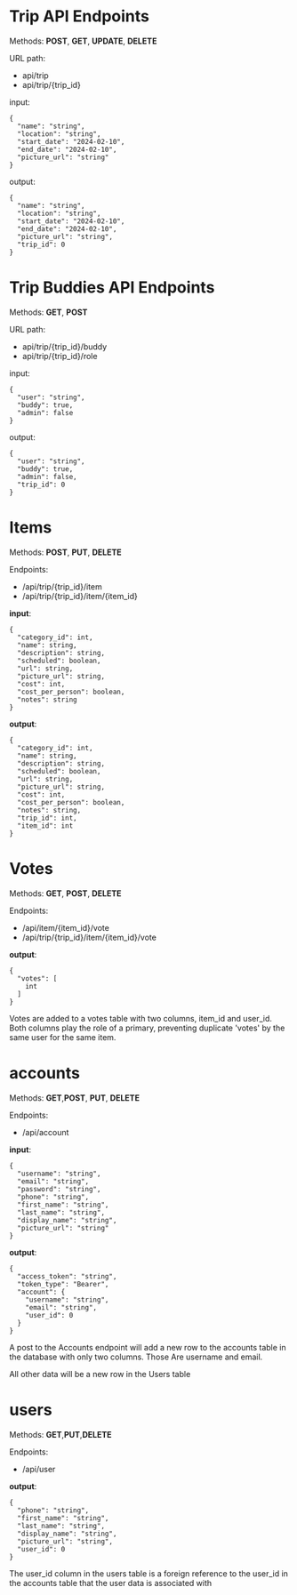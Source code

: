 # Trip API Endpoints

Methods: __POST__, __GET__, __UPDATE__, __DELETE__

URL path: 
- api/trip 
- api/trip/{trip_id}

input:
```
{
  "name": "string",
  "location": "string",
  "start_date": "2024-02-10",
  "end_date": "2024-02-10",
  "picture_url": "string"
}

```

output:
```
{
  "name": "string",
  "location": "string",
  "start_date": "2024-02-10",
  "end_date": "2024-02-10",
  "picture_url": "string",
  "trip_id": 0
}

```

# Trip Buddies API Endpoints

Methods: __GET__, __POST__

URL path: 
- api/trip/{trip_id}/buddy
- api/trip/{trip_id}/role

input:
```
{
  "user": "string",
  "buddy": true,
  "admin": false
}

```
output:
```
{
  "user": "string",
  "buddy": true,
  "admin": false,
  "trip_id": 0
}

```
# Items
Methods: __POST__, __PUT__, __DELETE__  

Endpoints:
- /api/trip/{trip_id}/item
- /api/trip/{trip_id}/item/{item_id}

__input__:
```
{
  "category_id": int,
  "name": string,
  "description": string,
  "scheduled": boolean,
  "url": string,
  "picture_url": string,
  "cost": int,
  "cost_per_person": boolean,
  "notes": string
}
```
__output__:
```
{
  "category_id": int,
  "name": string,
  "description": string,
  "scheduled": boolean,
  "url": string,
  "picture_url": string,
  "cost": int,
  "cost_per_person": boolean,
  "notes": string,
  "trip_id": int,
  "item_id": int
}
```

# Votes
Methods: __GET__, __POST__, __DELETE__

Endpoints:
- /api/item/{item_id}/vote
- /api/trip/{trip_id}/item/{item_id}/vote

__output__:
```
{
  "votes": [
    int
  ]
}
```

Votes are added to a votes table with two columns, item_id and user_id. Both columns play the role of a primary, preventing duplicate 'votes' by the same user for the same item.

# accounts
Methods: __GET__,__POST__, __PUT__, __DELETE__

Endpoints:
- /api/account

__input__:
```
{
  "username": "string",
  "email": "string",
  "password": "string",
  "phone": "string",
  "first_name": "string",
  "last_name": "string",
  "display_name": "string",
  "picture_url": "string"
}
```
__output__:
```
{
  "access_token": "string",
  "token_type": "Bearer",
  "account": {
    "username": "string",
    "email": "string",
    "user_id": 0
  }
}
```
A post to the Accounts endpoint will add a new row to the accounts table in the database with only two columns. Those Are username and email.

All other data will be a new row in the Users table


# users
Methods: __GET__,__PUT__,__DELETE__

Endpoints:
- /api/user

__output__:
```
{
  "phone": "string",
  "first_name": "string",
  "last_name": "string",
  "display_name": "string",
  "picture_url": "string",
  "user_id": 0
}
```

The user_id column in the users table is a foreign reference to the user_id in the accounts table that the user data is associated with
